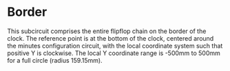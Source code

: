 Border
======

This subcircuit comprises the entire flipflop chain on the border of the clock.
The reference point is at the bottom of the clock, centered around the minutes
configuration circuit, with the local coordinate system such that positive Y is
clockwise. The local Y coordinate range is -500mm to 500mm for a full circle
(radius 159.15mm).
